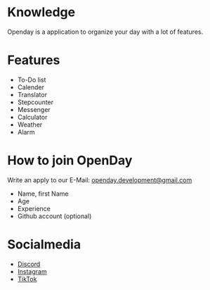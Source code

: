 # Knowledge
Openday is a application to organize your day with a lot of features.
  # Features
  - To-Do list
  - Calender
  - Translator
  - Stepcounter
  - Messenger
  - Calculator
  - Weather
  - Alarm
  
  # How to join OpenDay
  Write an apply to our E-Mail: openday.development@gmail.com
   - Name, first Name
   - Age
   - Experience
   - Github account (optional)
  
  # Socialmedia
  - [Discord](discord.ggMYCSS5VZyY)
  - [Instagram](https://www.instagram.com/openday.development/)
  - [TikTok](https://www.tiktok.com/@openday.development)
